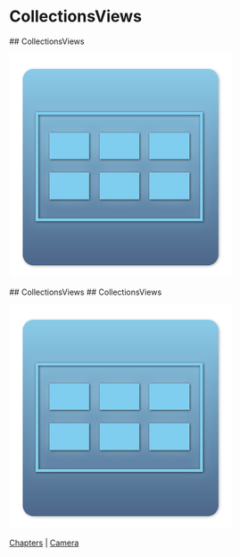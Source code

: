 # CollectionsViews

<slide>
## CollectionsViews

![](collectionviews.png "CollectionsViews") 

</slide>

<slide>
## CollectionsViews

</slide>
    
<slide>
## CollectionsViews

![](collectionviews.png "CollectionsViews") 

[Chapters](../reveal.html) | 
[Camera](../17-Camera/reveal.html)

</slide>
